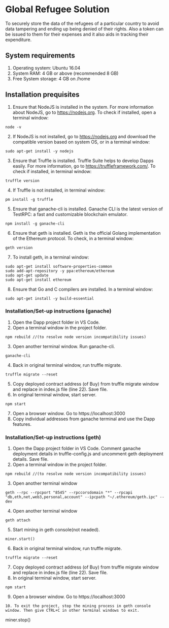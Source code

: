 # Global Refugee Solution
To securely store the data of the refugees of a particular country to avoid data tampering and ending up being denied of their rights. Also a token can be issued to them for their expenses and it also aids in tracking their expenditure.

## System requirements

1. Operating system: Ubuntu 16.04
2. System RAM: 4 GB or above (recommended 8 GB)
3. Free System storage: 4 GB on /home

## Installation prequisites

1. Ensure that NodeJS is installed in the system. For more information about NodeJS, go to https://nodejs.org. To check if installed, open a terminal window:
```
node -v
```
2. If NodeJS is not installed, go to https://nodejs.org and download the compatible version based on system OS, or in a terminal window:
```
sudo apt-get install -y nodejs
```
3. Ensure that Truffle is installed. Truffle Suite helps to develop Dapps easily. For more information, go to https://truffleframework.com/. To check if installed, in terminal window:
```
truffle version
```
4. If Truffle is not installed, in terminal window:
``` 
pm install -g truffle
```
5. Ensure that ganache-cli is installed. Ganache CLI is the latest version of TestRPC: a fast and customizable blockchain emulator.
```
npm install -g ganache-cli
```
6. Ensure that geth is installed. Geth is the official Golang implementation of the Ethereum protocol. To check, in a terminal window:
```
geth version
```
7. To install geth, in a terminal window:
```
sudo apt-get install software-properties-common
sudo add-apt-repository -y ppa:ethereum/ethereum
sudo apt-get update
sudo apt-get install ethereum
```
8. Ensure that Go and C compilers are installed. In a terminal window:
```
sudo apt-get install -y build-essential
```
### Installation/Set-up instructions (ganache)

1. Open the Dapp project folder in VS Code.
2. Open a terminal window in the project folder.
```
npm rebuild //(to resolve node version incompatibility issues)
```
3. Open another terminal window. Run ganache-cli.
```
ganache-cli
```
4. Back in original terminal window, run truffle migrate.
```
truffle migrate --reset
```
5. Copy deployed contract address (of Buy) from truffle migrate window and replace in index.js file (line 22). Save file.
6. In original terminal window, start server.
```
npm start
```
7. Open a browser window. Go to https://localhost:3000
8. Copy individual addresses from ganache terminal and use the Dapp features.



### Installation/Set-up instructions (geth)

1. Open the Dapp project folder in VS Code. Comment ganache deployment details in truffle-config.js and uncomment geth deployment details. Save file.
2. Open a terminal window in the project folder.
```
npm rebuild //(to resolve node version incompatibility issues)
```
3. Open another terminal window 
```
geth --rpc --rpcport "8545" --rpccorsdomain "*" --rpcapi "db,eth,net,web3,personal,account" --ipcpath "~/.ethereum/geth.ipc" --dev

```
4. Open another terminal window 
```
geth attach
```
5. Start mining in geth console(not neaded).
```
miner.start()
```
6. Back in original terminal window, run truffle migrate.
```
truffle migrate --reset
```
7. Copy deployed contract address (of Buy) from truffle migrate window and replace in index.js file (line 22). Save file.
8. In original terminal window, start server.
```
npm start
```
9. Open a browser window. Go to https://localhost:3000

```
10. To exit the project, stop the mining process in geth console window. Then give CTRL+C in other terminal windows to exit.
```
miner.stop()
```

